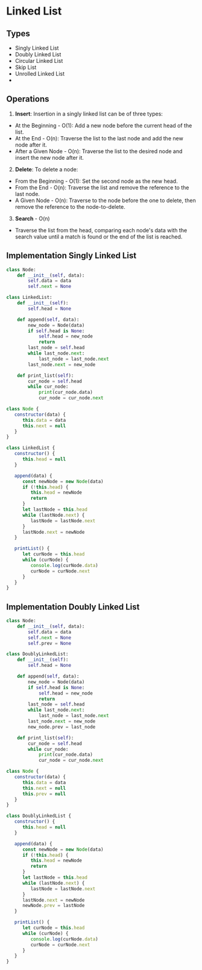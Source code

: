 # Linked List

## Types

-  Singly Linked List
-  Doubly Linked List
-  Circular Linked List
-  Skip List
-  Unrolled Linked List
-

## Operations

1. **Insert**: Insertion in a singly linked list can be of three types:

-  At the Beginning - O(1): Add a new node before the current head of the list.
-  At the End - O(n): Traverse the list to the last node and add the new node after it.
-  After a Given Node - O(n): Traverse the list to the desired node and insert the new node after it.

2. **Delete**: To delete a node:

-  From the Beginning - O(1): Set the second node as the new head.
-  From the End - O(n): Traverse the list and remove the reference to the last node.
-  A Given Node - O(n): Traverse to the node before the one to delete, then remove the reference to the node-to-delete.

3. **Search** - O(n)

-  Traverse the list from the head, comparing each node's data with the search value until a match is found or the end of the list is reached.

## Implementation Singly Linked List

```python
class Node:
    def __init__(self, data):
        self.data = data
        self.next = None

class LinkedList:
    def __init__(self):
        self.head = None

    def append(self, data):
        new_node = Node(data)
        if self.head is None:
            self.head = new_node
            return
        last_node = self.head
        while last_node.next:
            last_node = last_node.next
        last_node.next = new_node

    def print_list(self):
        cur_node = self.head
        while cur_node:
            print(cur_node.data)
            cur_node = cur_node.next
```

```javascript
class Node {
   constructor(data) {
      this.data = data
      this.next = null
   }
}

class LinkedList {
   constructor() {
      this.head = null
   }

   append(data) {
      const newNode = new Node(data)
      if (!this.head) {
         this.head = newNode
         return
      }
      let lastNode = this.head
      while (lastNode.next) {
         lastNode = lastNode.next
      }
      lastNode.next = newNode
   }

   printList() {
      let curNode = this.head
      while (curNode) {
         console.log(curNode.data)
         curNode = curNode.next
      }
   }
}
```

## Implementation Doubly Linked List

```python
class Node:
    def __init__(self, data):
        self.data = data
        self.next = None
        self.prev = None

class DoublyLinkedList:
    def __init__(self):
        self.head = None

    def append(self, data):
        new_node = Node(data)
        if self.head is None:
            self.head = new_node
            return
        last_node = self.head
        while last_node.next:
            last_node = last_node.next
        last_node.next = new_node
        new_node.prev = last_node

    def print_list(self):
        cur_node = self.head
        while cur_node:
            print(cur_node.data)
            cur_node = cur_node.next
```

```javascript
class Node {
   constructor(data) {
      this.data = data
      this.next = null
      this.prev = null
   }
}

class DoublyLinkedList {
   constructor() {
      this.head = null
   }

   append(data) {
      const newNode = new Node(data)
      if (!this.head) {
         this.head = newNode
         return
      }
      let lastNode = this.head
      while (lastNode.next) {
         lastNode = lastNode.next
      }
      lastNode.next = newNode
      newNode.prev = lastNode
   }

   printList() {
      let curNode = this.head
      while (curNode) {
         console.log(curNode.data)
         curNode = curNode.next
      }
   }
}
```
